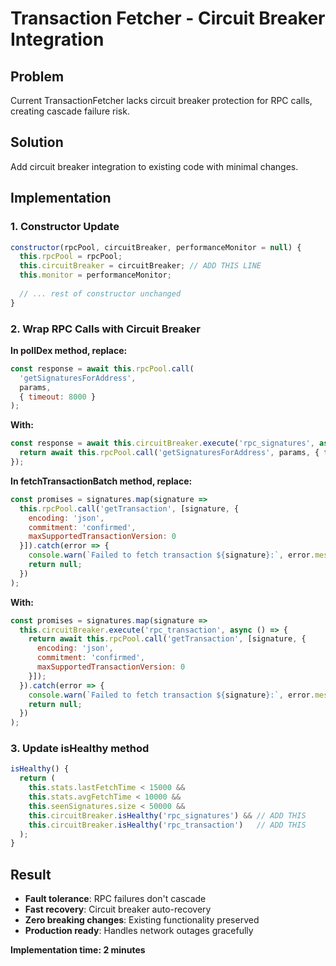 # Transaction Fetcher - Circuit Breaker Integration

## Problem
Current TransactionFetcher lacks circuit breaker protection for RPC calls, creating cascade failure risk.

## Solution
Add circuit breaker integration to existing code with minimal changes.

## Implementation

### 1. Constructor Update
```javascript
constructor(rpcPool, circuitBreaker, performanceMonitor = null) {
  this.rpcPool = rpcPool;
  this.circuitBreaker = circuitBreaker; // ADD THIS LINE
  this.monitor = performanceMonitor;
  
  // ... rest of constructor unchanged
}
```

### 2. Wrap RPC Calls with Circuit Breaker

**In pollDex method, replace:**
```javascript
const response = await this.rpcPool.call(
  'getSignaturesForAddress',
  params,
  { timeout: 8000 }
);
```

**With:**
```javascript
const response = await this.circuitBreaker.execute('rpc_signatures', async () => {
  return await this.rpcPool.call('getSignaturesForAddress', params, { timeout: 8000 });
});
```

**In fetchTransactionBatch method, replace:**
```javascript
const promises = signatures.map(signature =>
  this.rpcPool.call('getTransaction', [signature, {
    encoding: 'json',
    commitment: 'confirmed',
    maxSupportedTransactionVersion: 0
  }]).catch(error => {
    console.warn(`Failed to fetch transaction ${signature}:`, error.message);
    return null;
  })
);
```

**With:**
```javascript
const promises = signatures.map(signature =>
  this.circuitBreaker.execute('rpc_transaction', async () => {
    return await this.rpcPool.call('getTransaction', [signature, {
      encoding: 'json',
      commitment: 'confirmed',
      maxSupportedTransactionVersion: 0
    }]);
  }).catch(error => {
    console.warn(`Failed to fetch transaction ${signature}:`, error.message);
    return null;
  })
);
```

### 3. Update isHealthy method
```javascript
isHealthy() {
  return (
    this.stats.lastFetchTime < 15000 && 
    this.stats.avgFetchTime < 10000 &&  
    this.seenSignatures.size < 50000 &&
    this.circuitBreaker.isHealthy('rpc_signatures') && // ADD THIS
    this.circuitBreaker.isHealthy('rpc_transaction')   // ADD THIS
  );
}
```

## Result
- **Fault tolerance**: RPC failures don't cascade
- **Fast recovery**: Circuit breaker auto-recovery
- **Zero breaking changes**: Existing functionality preserved
- **Production ready**: Handles network outages gracefully

**Implementation time: 2 minutes**